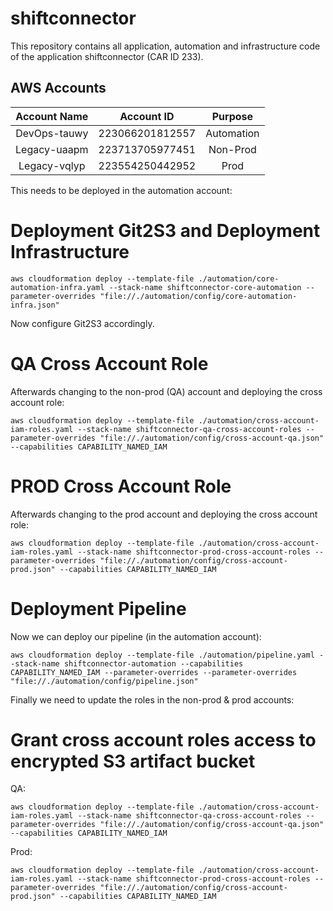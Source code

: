 # shiftconnector

This repository contains all application, automation and infrastructure code of the application shiftconnector (CAR ID 233).

## AWS Accounts

| Account Name          | Account ID   | Purpose    |
|:---------------------:|:------------:|:----------:|
| DevOps-tauwy | 223066201812557 | Automation |
| Legacy-uaapm | 223713705977451 | Non-Prod   |
| Legacy-vqlyp | 223554250442952 | Prod       |



This needs to be deployed in the automation account:
# Deployment Git2S3 and Deployment Infrastructure
`aws cloudformation deploy --template-file ./automation/core-automation-infra.yaml --stack-name shiftconnector-core-automation --parameter-overrides "file://./automation/config/core-automation-infra.json"`

Now configure Git2S3 accordingly.

# QA Cross Account Role
Afterwards changing to the non-prod (QA) account and deploying the cross account role:

`aws cloudformation deploy --template-file ./automation/cross-account-iam-roles.yaml --stack-name shiftconnector-qa-cross-account-roles --parameter-overrides "file://./automation/config/cross-account-qa.json" --capabilities CAPABILITY_NAMED_IAM`

# PROD Cross Account Role
Afterwards changing to the prod account and deploying the cross account role:

`aws cloudformation deploy --template-file ./automation/cross-account-iam-roles.yaml --stack-name shiftconnector-prod-cross-account-roles --parameter-overrides "file://./automation/config/cross-account-prod.json" --capabilities CAPABILITY_NAMED_IAM`

# Deployment Pipeline
Now we can deploy our pipeline (in the automation account):

`aws cloudformation deploy --template-file ./automation/pipeline.yaml --stack-name shiftconnector-automation --capabilities CAPABILITY_NAMED_IAM --parameter-overrides --parameter-overrides "file://./automation/config/pipeline.json"`

Finally we need to update the roles in the non-prod & prod accounts:
# Grant cross account roles access to encrypted S3 artifact bucket
QA:

`aws cloudformation deploy --template-file ./automation/cross-account-iam-roles.yaml --stack-name shiftconnector-qa-cross-account-roles --parameter-overrides "file://./automation/config/cross-account-qa.json" --capabilities CAPABILITY_NAMED_IAM`

Prod:

`aws cloudformation deploy --template-file ./automation/cross-account-iam-roles.yaml --stack-name shiftconnector-prod-cross-account-roles --parameter-overrides "file://./automation/config/cross-account-prod.json" --capabilities CAPABILITY_NAMED_IAM`
